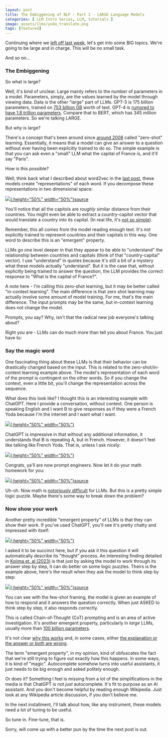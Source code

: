 ```yaml
---
layout: post
title: The Embiggening of NLP - Part 2 - LARGE Language Models
categories: [ LLM Intro Series, LLM, tutorials ]
image: assets/llms/yoda_translate.png
tags: [featured]
---
```


Continuing where we [left off last week](https://bpben.github.io/2023/07/20/intro_llm/), let's get into some BIG topics.  We're going to be large and in charge.  This will be no small task.

And so on...

<h3> The Embiggening </h3>

So what is large?

Well, it's kind of unclear.  Large mainly refers to the number of parameters in a model.  Parameters, simply, are the values learned by the model through viewing data.  Data is the other "large" part of LLMs.  GPT-3 is 175 billion parameters, trained on [753 billion GB](https://s10251.pcdn.co/pdf/2022-Alan-D-Thompson-Whats-in-my-AI-Rev-0.pdf) worth of text.  GPT-4 is [rumored to have 1.8 trillion parameters](https://medium.com/@daniellefranca96/gpt4-all-details-leaked-48fa20f9a4a).  Compare that to BERT, which has 345 million parameters.  So we're talking LARGE.

But _why_ is large?

There's a concept that's been around since [around 2008](https://citeseerx.ist.psu.edu/document?doi=ee0a332b4fc1e82a9999acd6cebceb165dc8645b) called "zero-shot" learning.  Essentially, it means that a model can give an answer to a question without ever having been explicitly trained to do so.  The simple example is that you can ask even a "small" LLM what the capital of France is, and it'll say "Paris".

How is this possible? 

Well, think back what I described about word2vec in the [last post](https://bpben.github.io/2023/07/20/intro_llm/), these models create "representations" of each word.  If you decompose these representations in two dimensional space:

[![]({{site.url}}/assets/llms/countries_capitals.png){:height="50%" width="50%"}]({{site.url}}/assets/llms/countries_capitals.png)[source](https://wiki.pathmind.com/images/wiki/countries_capitals.png)

You'll notice that all the capitols are *roughly* similar distance from their countries.  You might even be able to extract a country-capitol vector that would translate a country into its capital.  (In real life, it's [not so simple](https://www.youtube.com/watch?v=bEWQ1ckRQ3w)).  

Remember, this all comes from the model reading enough text.  It's not explicitly trained to represent countries and their capitals in this way.  One word to describe this is an "emergent" property.

LLMs go one level deeper in that they appear to be able to "understand" the relationship between countries and capitals (think of that "country-capital" vector).  I use "understand" in quotes because it's still a bit of a mystery what these models actually "understand".  But it is the case that, without explicitly being trained to answer the question, the LLM provides the correct response to "What is the capital of France?".

A note here - I'm calling this zero-shot learning, but it may be better called "in-context learning".  The main difference is that zero shot learning may actually involve some amount of model training.  For me, that's the main difference.  The input prompts may be the same, but in-context learning does not change the model.

Prompts, you say? Why, isn't that the radical new job everyone's talking about?

Right you are - LLMs can do much more than tell you about France.  You just have to: 

<h3> Say the magic word </h3>
One fascinating thing about these LLMs is that their behavior can be drastically changed based on the input.  This is related to the zero-shot/in-context learning example above.  The model's representation of each word of the prompt is contingent on the other words.  So if you change the context, even a little bit, you'll change the representation across the sequence.

What does this look like? I thought this is an interesting example with ChatGPT.  Here I provide a conversation, without context.  One person is speaking English and I want B to give responses as if they were a French Yoda because I'm the internet and I want what I want.

[![]({{site.url}}/assets/llms/translate.png){:height="50%" width="50%"}]({{site.url}}/assets/llms/translate.png)

ChatGPT is impressive in that without any additional information, it understands that B is repeating A, but in French.  However, it doesn't feel like talking like French Yoda.  That is, unless I ask nicely:

[![]({{site.url}}/assets/llms/yoda_translate.png){:height="50%" width="50%"}]({{site.url}}/assets/llms/yoda_translate.png)

Congrats, ya'll are now prompt engineers.  Now let it do your math homework for you:

[![]({{site.url}}/assets/llms/fail_math.png){:height="50%" width="50%"}]({{site.url}}/assets/llms/fail_math.png)[source](https://arxiv.org/pdf/2205.11916.pdf)

Uh-oh.  Now math is [notoriously difficult](https://openai.com/research/improving-mathematical-reasoning-with-process-supervision#fn-2) for LLMs.  But this is a pretty simple logic puzzle.  Maybe there's some way to break down the problem?

<h3> Now show your work </h3>

Another pretty incredible "emergent property" of LLMs is that they can show their work.  If you've used ChatGPT, you'll see it's pretty chatty and impressed with itself:

[![]({{site.url}}/assets/llms/chatty.png){:height="50%" width="50%"}]({{site.url}}/assets/llms/chatty.png)

I asked it to be succinct here, but if you ask it this question it will automatically describe its "thought" process.  An interesting finding detailed in [Kojima et. al (2023)](https://arxiv.org/pdf/2205.11916.pdf) is that just by asking the model to work through its answer step by step, it can do better on some logic puzzles.  Theirs is the example above, here's the result when they ask the model to think step by step:

[![]({{site.url}}/assets/llms/win_math.png){:height="50%" width="50%"}]({{site.url}}/assets/llms/win_math.png)[source](https://arxiv.org/pdf/2205.11916.pdf)               

You can see with the few-shot framing, the model is given an example of how to respond and it answers the question correctly.  When just ASKED to think step by step, it also responds correctly.

This is called Chain-of-Thought (CoT) prompting and is an area of active investigation.  It's another emergent property, particularly in _large_ LLMs, usually more than [100 billion parameters](https://ai.googleblog.com/2022/05/language-models-perform-reasoning-via.html).   

It's not clear [why this works](https://arxiv.org/abs/2212.10001) and, in some cases, either [the explanation or the answer or _both_ are wrong](https://arxiv.org/abs/2305.04388).

The term "emergent property", in my opinion, kind of obfuscates the fact that we're still trying to figure out exactly how this happens.  In some ways, it is kind of "magic".  Autocomplete somehow turns into useful assistants, it just needs to be big enough and asked politely enough.

Or does it? Something I feel is missing from a lot of the simplifications in the media is that ChatGPT is not _just_ autocomplete.  It's fit to purpose as an AI assistant.  And you don't become helpful by reading enough Wikipedia.  Just look at any Wikipedia article discussion, if you don't believe me.

In the next installment, I'll talk about how, like any instrument, these models need a lot of tuning to be useful.

So tune in.  Fine-tune, that is.

Sorry, will come up with a better pun by the time the next post is out.
